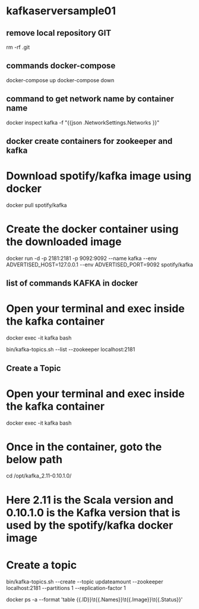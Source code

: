 # kafkaserversample01

## remove local repository GIT
rm -rf .git

## commands docker-compose
docker-compose up
docker-compose down

## command to get network name by container name
docker inspect kafka -f "{{json .NetworkSettings.Networks }}"

## docker create containers for zookeeper and kafka
# Download spotify/kafka image using docker
docker pull spotify/kafka

# Create the docker container using the downloaded image
docker run -d -p 2181:2181 -p 9092:9092 --name kafka --env ADVERTISED_HOST=127.0.0.1 --env ADVERTISED_PORT=9092 spotify/kafka


## list of commands KAFKA in docker
# Open your terminal and exec inside the kafka container
docker exec -it kafka bash

bin/kafka-topics.sh --list --zookeeper localhost:2181

## Create a Topic
# Open your terminal and exec inside the kafka container
docker exec -it kafka bash
# Once in the container, goto the below path
cd /opt/kafka_2.11-0.10.1.0/
# Here 2.11 is the Scala version and 0.10.1.0 is the Kafka version that is used by the spotify/kafka docker image
# Create a topic
bin/kafka-topics.sh --create --topic updateamount --zookeeper localhost:2181 --partitions 1 --replication-factor 1



docker ps -a --format 'table {{.ID}}\t{{.Names}}\t{{.Image}}\t{{.Status}}'